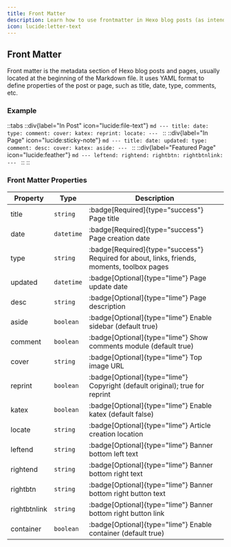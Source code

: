 ```yaml
---
title: Front Matter
description: Learn how to use frontmatter in Hexo blog posts (as intended for use in this theme).
icon: lucide:letter-text
---
```


## Front Matter

Front matter is the metadata section of Hexo blog posts and pages, usually located at the beginning of the Markdown file. It uses YAML format to define properties of the post or page, such as title, date, type, comments, etc.

### Example

::tabs
  ::div{label="In Post" icon="lucide:file-text"}
    ```md
    ---
    title:
    date:
    type:
    comment:
    cover:
    katex:
    reprint:
    locate:
    ---
    ```
  ::
  ::div{label="In Page" icon="lucide:sticky-note"}
    ```md
    ---
    title:
    date:
    updated:
    type:
    comment:
    desc:
    cover:
    katex:
    aside:
    ---
    ```
  ::
  ::div{label="Featured Page" icon="lucide:feather"}
    ```md
    ---
    leftend:
    rightend:
    rightbtn:
    rightbtnlink:
    ---
    ```
  ::
::

### Front Matter Properties

| Property     | Type        | Description                                                        |
| ------------ | ----------- | ------------------------------------------------------------------ |
| title        | `string`    | :badge[Required]{type="success"} Page title                        |
| date         | `datetime`  | :badge[Required]{type="success"} Page creation date                |
| type         | `string`    | :badge[Required]{type="success"} Required for about, links, friends, moments, toolbox pages |
| updated      | `datetime`  | :badge[Optional]{type="lime"} Page update date                     |
| desc         | `string`    | :badge[Optional]{type="lime"} Page description                     |
| aside        | `boolean`   | :badge[Optional]{type="lime"} Enable sidebar (default true)        |
| comment      | `boolean`   | :badge[Optional]{type="lime"} Show comments module (default true)  |
| cover        | `string`    | :badge[Optional]{type="lime"} Top image URL                        |
| reprint      | `boolean`   | :badge[Optional]{type="lime"} Copyright (default original); true for reprint |
| katex        | `boolean`   | :badge[Optional]{type="lime"} Enable katex (default false)         |
| locate       | `string`    | :badge[Optional]{type="lime"} Article creation location            |
| leftend      | `string`    | :badge[Optional]{type="lime"} Banner bottom left text              |
| rightend     | `string`    | :badge[Optional]{type="lime"} Banner bottom right text             |
| rightbtn     | `string`    | :badge[Optional]{type="lime"} Banner bottom right button text      |
| rightbtnlink | `string`    | :badge[Optional]{type="lime"} Banner bottom right button link      |
| container    | `boolean`   | :badge[Optional]{type="lime"} Enable container (default true)      |